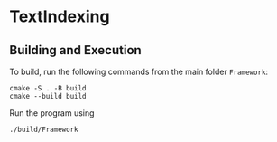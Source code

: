 # TextIndexing

## Building and Execution

To build, run the following commands from the main folder `Framework`:
```
cmake -S . -B build
cmake --build build
```

Run the program using 
```
./build/Framework
```